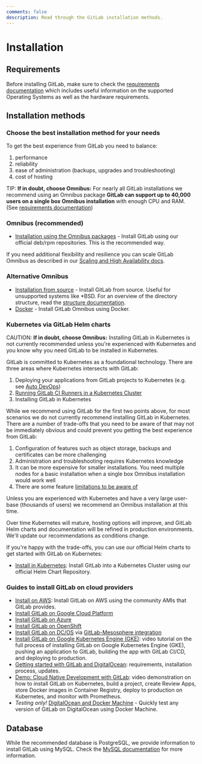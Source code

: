 ```yaml
---
comments: false
description: Read through the GitLab installation methods.
---
```


# Installation

## Requirements

Before installing GitLab, make sure to check the [requirements documentation](install/requirements.md)
which includes useful information on the supported Operating Systems as well as
the hardware requirements.

## Installation methods

### Choose the best installation method for your needs

To get the best experience from GitLab you need to balance:

1. performance
1. reliability
1. ease of administration (backups, upgrades and troubleshooting)
1. cost of hosting

TIP: **If in doubt, choose Omnibus:**
For nearly all GitLab installations we recommend using an Omnibus package **GitLab can support up to 40,000 users on a single box Omnibus installation** with enough CPU and RAM. (See [requirements documentation](install/requirements.md))

### Omnibus (recommended)

- [Installation using the Omnibus packages](https://about.gitlab.com/downloads/) -
  Install GitLab using our official deb/rpm repositories. This is the
  recommended way.

If you need additional flexibility and resilience you can scale GitLab Omnibus as described in our [Scaling and High Availability docs](administration/high_availability/README.md).

### Alternative Omnibus 

- [Installation from source](installation.md) - Install GitLab from source.
  Useful for unsupported systems like *BSD. For an overview of the directory
  structure, read the [structure documentation](structure.md).
- [Docker](docker.md) - Install GitLab Omnibus using Docker.

### Kubernetes via GitLab Helm charts

CAUTION: **If in doubt, choose Omnibus:**
Installing GitLab in Kubernetes is not currently recommended unless you're experienced with Kubernetes and you know why you need GitLab to be installed in Kubernetes.

GitLab is committed to Kubernetes as a foundational technology. There are three areas where Kubernetes intersects with GitLab:

1. Deploying your applications from GitLab projects to Kubernetes (e.g. see [Auto DevOps](autodevops/index.md))
1. [Running GitLab CI Runners in a Kubernetes Cluster](runner/install/kubernetes.md)
1. Installing GitLab in Kubernetes

While we recommend using GitLab for the first two points above, for most scenarios we do not currently recommend installing GitLab in Kubernetes. There are a number of trade-offs that you need to be aware of that may not be immediately obvious and could prevent you getting the best experience from GitLab:

1. Configuration of features such as object storage, backups and certificates can be more challenging
1. Administration and troubleshooting requires Kubernetes knowledge
1. It can be more expensive for smaller installations. You need multiple nodes for a basic installation when a single box Omnibus installation would work well
1. There are some feature [limitations to be aware of](install/kubernetes/gitlab_chart.md#limitations)

 Unless you are experienced with Kubernetes and have a very large user-base (thousands of users) we recommend an Omnibus installation at this time.

 Over time Kubernetes will mature, hosting options will improve, and GitLab Helm charts and documentation will be refined in production environments.  We'll update our recommendations as conditions change.

If you're happy with the trade-offs, you can use our official Helm charts to get started with GitLab on Kubernetes:

- [Install in Kubernetes](kubernetes/index.md): Install GitLab into a Kubernetes
  Cluster using our official Helm Chart Repository.

### Guides to install GitLab on cloud providers

- [Install on AWS](aws/index.md): Install GitLab on AWS using the community AMIs that GitLab provides.
- [Install GitLab on Google Cloud Platform](google_cloud_platform/index.md)
- [Install GitLab on Azure](azure/index.md)
- [Install GitLab on OpenShift](openshift_and_gitlab/index.md)
- [Install GitLab on DC/OS](https://mesosphere.com/blog/gitlab-dcos/) via [GitLab-Mesosphere integration](https://about.gitlab.com/2016/09/16/announcing-gitlab-and-mesosphere/)
- [Install GitLab on Google Kubernetes Engine (GKE)](https://about.gitlab.com/2017/01/23/video-tutorial-idea-to-production-on-google-container-engine-gke/): video tutorial on
the full process of installing GitLab on Google Kubernetes Engine (GKE), pushing an application to GitLab, building the app with GitLab CI/CD, and deploying to production.
- [Getting started with GitLab and DigitalOcean](https://about.gitlab.com/2016/04/27/getting-started-with-gitlab-and-digitalocean/): requirements, installation process, updates.
- [Demo: Cloud Native Development with GitLab](https://about.gitlab.com/2017/04/18/cloud-native-demo/): video demonstration on how to install GitLab on Kubernetes, build a project, create Review Apps, store Docker images in Container Registry, deploy to production on Kubernetes, and monitor with Prometheus.
- _Testing only!_ [DigitalOcean and Docker Machine](digitaloceandocker.md) -
  Quickly test any version of GitLab on DigitalOcean using Docker Machine.

## Database

While the recommended database is PostgreSQL, we provide information to install
GitLab using MySQL. Check the [MySQL documentation](database_mysql.md) for more
information.

[methods]: https://about.gitlab.com/installation/
